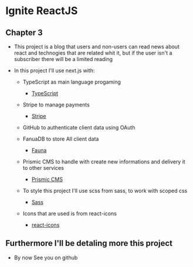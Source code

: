 # Ignite ReactJS

## Chapter 3

- This project is a blog that users and non-users can read news about react and technogies that are related whit it, but if the user isn't a subscriber there will be a limited reading

- In this project I'll use next.js with:

  - TypeScript as main language progaming
    - [TypeScript](https://www.typescriptlang.org/)

  - Stripe to manage payments
    - [Stripe](https://stripe.com/docs/js)
  - GitHub to authenticate client data using OAuth
  
  - FanuaDB to store All client data
    - [Fauna](https://fauna.com/)

  - Prismic CMS to handle with create new informations and delivery it to other services
    - [Prismic CMS](https://prismic.io/)
  
  - To style this project I'll use scss from sass, to work with scoped css
    - [Sass](https://sass-lang.com/)

  - Icons that are used is from react-icons
    - [react-icons](https://react-icons.github.io/react-icons/)

## Furthermore I'll be detaling more this project

- By now See you on github
